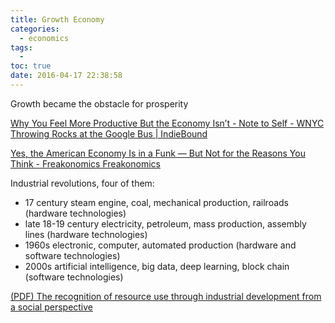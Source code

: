 ```yaml
---
title: Growth Economy
categories:
  - economics
tags:
  -
toc: true
date: 2016-04-17 22:38:58
---
```


Growth became the obstacle for prosperity

[Why You Feel More Productive But the Economy Isn’t - Note to Self - WNYC](http://www.wnyc.org/story/you-work-harder-why/)
[Throwing Rocks at the Google Bus | IndieBound](http://www.indiebound.org/book/9781617230172)

[Yes, the American Economy Is in a Funk — But Not for the Reasons You Think - Freakonomics Freakonomics](http://freakonomics.com/podcast/american-growth/)

Industrial revolutions, four of them:

- 17 century
  steam engine, coal, mechanical production, railroads (hardware technologies)
- late 18-19 century
  electricity, petroleum, mass production, assembly lines (hardware technologies)
- 1960s
  electronic, computer, automated production (hardware and software technologies)
- 2000s
  artificial intelligence, big data, deep learning, block chain (software technologies)

[(PDF) The recognition of resource use through industrial development from a social perspective](https://www.researchgate.net/publication/323946321_The_recognition_of_resource_use_through_industrial_development_from_a_social_perspective)
